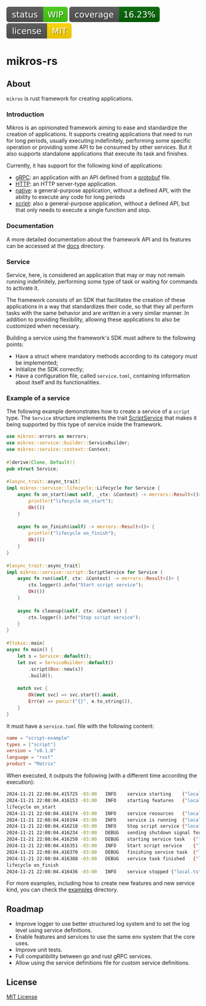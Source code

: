 ![status](resources/badges/status.svg)
![coverage](resources/badges/coverage.svg)
![license](resources/badges/license.svg)

# mikros-rs

## About

`mikros` is rust framework for creating applications.

### Introduction

Mikros is an opinionated framework aiming to ease and standardize the creation
of applications. It supports creating applications that need to run for long
periods, usually executing indefinitely, performing some specific operation or
providing some API to be consumed by other services. But it also supports
standalone applications that execute its task and finishes.

Currently, it has support for the following kind of applications:

* [gRPC](docs/service_grpc.md): an application with an API defined from a [protobuf](https://protobuf.dev) file.
* [HTTP](docs/service_http.md): an HTTP server-type application.
* [native](docs/service_native.md): a general-purpose application, without a defined API, with the ability to execute any code for long periods
* [script](docs/service_script.md): also a general-purpose application, without a defined API, but that only needs to execute a single function and stop.

### Documentation

A more detailed documentation about the framework API and its features can be
accessed at the [docs](docs/mikros.md) directory.

### Service

Service, here, is considered an application that may or may not remain running
indefinitely, performing some type of task or waiting for commands to activate it.

The framework consists of an SDK that facilitates the creation of these applications
in a way that standardizes their code, so that they all perform tasks with the
same behavior and are written in a very similar manner. In addition to providing
flexibility, allowing these applications to also be customized when necessary.

Building a service using the framework's SDK must adhere to the following points:

* Have a struct where mandatory methods according to its category must be implemented;
* Initialize the SDK correctly;
* Have a configuration file, called `service.toml`, containing information about itself and its functionalities.

### Example of a service

The following example demonstrates how to create a service of a `script`
type. The `Service` structure implements the trait [ScriptService](src/service/script/mod.rs)
that makes it being supported by this type of service inside the framework.

```rust
use mikros::errors as merrors;
use mikros::service::builder::ServiceBuilder;
use mikros::service::context::Context;

#[derive(Clone, Default)]
pub struct Service;

#[async_trait::async_trait]
impl mikros::service::lifecycle::Lifecycle for Service {
    async fn on_start(&mut self, _ctx: &Context) -> merrors::Result<()> {
        println!("lifecycle on_start");
        Ok(())
    }

    async fn on_finish(&self) -> merrors::Result<()> {
        println!("lifecycle on_finish");
        Ok(())
    }
}

#[async_trait::async_trait]
impl mikros::service::script::ScriptService for Service {
    async fn run(&self, ctx: &Context) -> merrors::Result<()> {
        ctx.logger().info("Start script service");
        Ok(())
    }

    async fn cleanup(&self, ctx: &Context) {
        ctx.logger().info("Stop script service");
    }
}

#[tokio::main]
async fn main() {
    let s = Service::default();
    let svc = ServiceBuilder::default()
        .script(Box::new(s))
        .build();

    match svc {
        Ok(mut svc) => svc.start().await,
        Err(e) => panic!("{}", e.to_string()),
    }
}
```

It must have a `service.toml` file with the following content:

```toml
name = "script-example"
types = ["script"]
version = "v0.1.0"
language = "rust"
product = "Matrix"
```
When executed, it outputs the following (with a different time according the execution):

```bash
2024-11-21 22:08:04.415725 -03:00	INFO	service starting	{"local.ts":1732237684,"svc.version":"v0.1.0","svc.language":"rust","local.ts_ms":1732237684415,"svc.name":"script-example","svc.product":"Matrix"}
2024-11-21 22:08:04.416153 -03:00	INFO	starting features	{"local.ts":1732237684,"svc.version":"v0.1.0","svc.language":"rust","local.ts_ms":1732237684416,"svc.name":"script-example","svc.product":"Matrix"}
lifecycle on_start
2024-11-21 22:08:04.416174 -03:00	INFO	service resources	{"local.ts":1732237684,"svc.version":"v0.1.0","svc.language":"rust","local.ts_ms":1732237684416,"svc.name":"script-example","svc.product":"Matrix"}
2024-11-21 22:08:04.416194 -03:00	INFO	service is running	{"local.ts":1732237684,"svc.version":"v0.1.0","svc.language":"rust","local.ts_ms":1732237684416,"kind":"script","svc.name":"script-example","svc.product":"Matrix"}
2024-11-21 22:08:04.416218 -03:00	INFO	Stop script service	{"local.ts":1732237684,"svc.version":"v0.1.0","svc.language":"rust","local.ts_ms":1732237684416,"svc.name":"script-example","svc.product":"Matrix"}
2024-11-21 22:08:04.416234 -03:00	DEBUG	sending shutdown signal for service tasks	{"local.ts":1732237684,"svc.version":"v0.1.0","svc.language":"rust","local.ts_ms":1732237684416,"svc.name":"script-example","svc.product":"Matrix"}
2024-11-21 22:08:04.416250 -03:00	DEBUG	starting service task	{"local.ts":1732237684,"svc.version":"v0.1.0","svc.language":"rust","local.ts_ms":1732237684416,"task_name":"script","svc.name":"script-example","svc.product":"Matrix"}
2024-11-21 22:08:04.416351 -03:00	INFO	Start script service	{"local.ts":1732237684,"svc.version":"v0.1.0","svc.language":"rust","local.ts_ms":1732237684416,"svc.name":"script-example","svc.product":"Matrix"}
2024-11-21 22:08:04.416370 -03:00	DEBUG	finishing service task	{"local.ts":1732237684,"svc.version":"v0.1.0","svc.language":"rust","local.ts_ms":1732237684416,"task_name":"script","svc.name":"script-example","svc.product":"Matrix"}
2024-11-21 22:08:04.416388 -03:00	DEBUG	service task finished	{"local.ts":1732237684,"svc.version":"v0.1.0","svc.language":"rust","local.ts_ms":1732237684416,"task_name":"script","svc.name":"script-example","svc.product":"Matrix"}
lifecycle on_finish
2024-11-21 22:08:04.416436 -03:00	INFO	service stopped	{"local.ts":1732237684,"svc.version":"v0.1.0","svc.language":"rust","local.ts_ms":1732237684416,"svc.name":"script-example","svc.product":"Matrix"}
```

For more examples, including how to create new features and new service kind,
you can check the [examples](examples) directory.

## Roadmap

* Improve logger to use better structured log system and to set the log level
using service definitions.
* Enable features and services to use the same env system that the core uses.
* Improve unit tests.
* Full compatibility between go and rust gRPC services.
* Allow using the service definitions file for custom service definitions.

## License

[MIT License](LICENSE)
